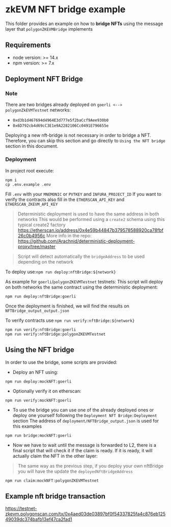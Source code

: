 # zkEVM NFT bridge example
This folder provides an example on how to **bridge NFTs** using the message layer that `polygonZKEVMBridge` implements

## Requirements
- node version: >= 14.x
- npm version: >= 7.x

## Deployment NFT Bridge
### Note
There are two bridges already deployed on `goerli <--> polygonZkEVMTestnet` networks:
- `0xd3b1d467694d4964E3d777e5f2baCcf9Aee930b0`
- `0x6D792cb4d69cC3E1e9A2282106Cc0491E796655e`

Deploying a new nft-bridge is not necessary in order to bridge a NFT. Therefore, you can skip this section and go directly to `Using the NFT bridge` section in this document.

### Deployment
In project root execute:
```
npm i
cp .env.example .env
```

Fill `.env` with your `MNEMONIC` or `PVTKEY` and `INFURA_PROJECT_ID`
If you want to verify the contracts also fill in the `ETHERSCAN_API_KEY` and `ETHERSCAN_ZKEVM_API_KEY`

> Deterministic deployment is used to have the same address in both networks
> This would be performed using a `create2` schema using this typical create2 factory https://etherscan.io/address/0x4e59b44847b379578588920ca78fbf26c0b4956c
More info in the repo: https://github.com/Arachnid/deterministic-deployment-proxy/tree/master

> Script will detect automatically the `bridgeAddress` to be used depending on the network

To deploy use:`npm run deploy:nftBridge:${network}`


As example for `goerli`/`polygonZKEVMTestnet` testnets:
This script will deploy on both networks the same contract using the deterministic deployment:
```
npm run deploy:nftBridge:goerli
```

Once the deployment is finished, we will find the results on `NFTBridge_output_output.json`

To verify contracts use `npm run verify:nftBridge:${network}`
```
npm run verify:nftBridge:goerli
npm run verify:nftBridge:polygonZKEVMTestnet
```

## Using the NFT bridge
In order to use the bridge, some scripts are provided:

- Deploy an NFT using:
```
npm run deploy:mockNFT:goerli
```

- Optionally verify it on etherscan:
```
npm run verify:mockNFT:goerli
```

- To use the bridge you can use one of the already deployed ones or deploy one yourself following the `Deployment NFT Bridge:Deployment` section
The address of `deployment/NFTBridge_output.json` is used for this examples

```
npm run bridge:mockNFT:goerli
```

- Now we have to wait until the message is forwarded to L2, there is a final script that will check it if the claim is ready. If it is ready, it will actually claim the NFT in the other layer:
> The same way as the previous step, if you deploy your own nftBridge you will have the update the `deployedNftBridgeAddress`

```
npm run claim:mockNFT:polygonZKEVMTestnet
```

## Example nft bridge transaction
https://testnet-zkevm.polygonscan.com/tx/0x4aed03de03897bf0f54337825fa4c876eb12549039dc374bafb13ef47ca2fad1